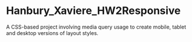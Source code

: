 # Hanbury_Xaviere_HW2Responsive
 A CSS-based project involving media query usage to create mobile, tablet and desktop versions of layout styles.
